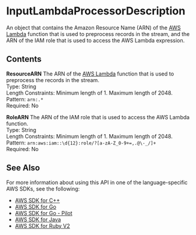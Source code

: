 # InputLambdaProcessorDescription<a name="API_InputLambdaProcessorDescription"></a>

An object that contains the Amazon Resource Name \(ARN\) of the [AWS Lambda](https://docs.aws.amazon.com/lambda/) function that is used to preprocess records in the stream, and the ARN of the IAM role that is used to access the AWS Lambda expression\.

## Contents<a name="API_InputLambdaProcessorDescription_Contents"></a>

 **ResourceARN**   <a name="analytics-Type-InputLambdaProcessorDescription-ResourceARN"></a>
The ARN of the [AWS Lambda](https://docs.aws.amazon.com/lambda/) function that is used to preprocess the records in the stream\.  
Type: String  
Length Constraints: Minimum length of 1\. Maximum length of 2048\.  
Pattern: `arn:.*`   
Required: No

 **RoleARN**   <a name="analytics-Type-InputLambdaProcessorDescription-RoleARN"></a>
The ARN of the IAM role that is used to access the AWS Lambda function\.  
Type: String  
Length Constraints: Minimum length of 1\. Maximum length of 2048\.  
Pattern: `arn:aws:iam::\d{12}:role/?[a-zA-Z_0-9+=,.@\-_/]+`   
Required: No

## See Also<a name="API_InputLambdaProcessorDescription_SeeAlso"></a>

For more information about using this API in one of the language\-specific AWS SDKs, see the following:
+  [AWS SDK for C\+\+](https://docs.aws.amazon.com/goto/SdkForCpp/kinesisanalytics-2015-08-14/InputLambdaProcessorDescription) 
+  [AWS SDK for Go](https://docs.aws.amazon.com/goto/SdkForGoV1/kinesisanalytics-2015-08-14/InputLambdaProcessorDescription) 
+  [AWS SDK for Go \- Pilot](https://docs.aws.amazon.com/goto/SdkForGoPilot/kinesisanalytics-2015-08-14/InputLambdaProcessorDescription) 
+  [AWS SDK for Java](https://docs.aws.amazon.com/goto/SdkForJava/kinesisanalytics-2015-08-14/InputLambdaProcessorDescription) 
+  [AWS SDK for Ruby V2](https://docs.aws.amazon.com/goto/SdkForRubyV2/kinesisanalytics-2015-08-14/InputLambdaProcessorDescription) 
